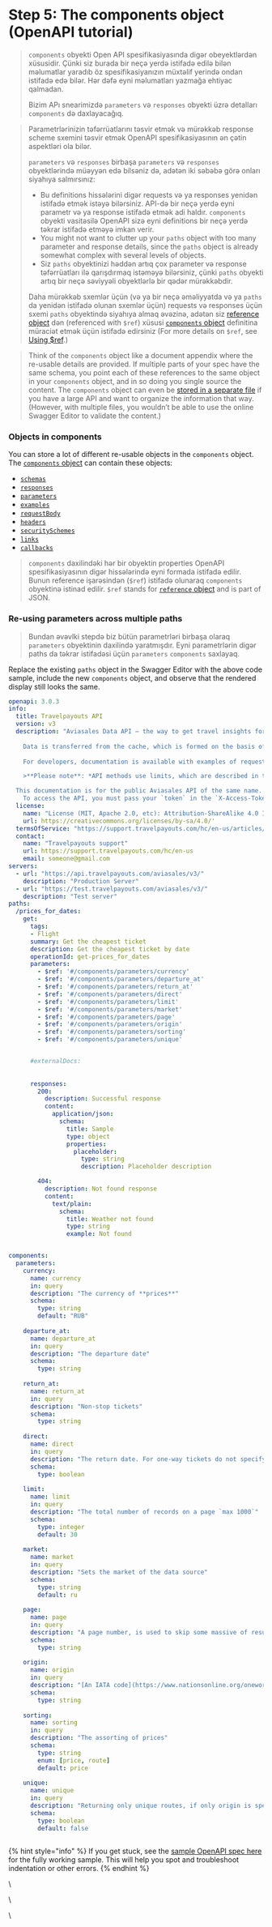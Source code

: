 # Step 5: The components object (OpenAPI tutorial)

> `components` obyekti Open API spesifikasiyasında digər obeyektlərdən xüsusidir. Çünki siz burada bir neçə yerdə istifadə edilə bilən məlumatlar yaradıb öz spesifikasiyanızın müxtəlif yerində ondan istifadə edə bilər. Hər dəfə eyni məlumatları yazmağa ehtiyac qalmadan.
>
> Bizim APı snearimizdə `parameters` və `responses` obyekti üzrə detalları `components` də daxlayacağıq.

> Parametrlərinizin təfərrüatlarını təsvir etmək və mürəkkəb response scheme sxemini təsvir etmək OpenAPI spesifikasiyasının ən çətin aspektləri ola bilər.&#x20;
>
> `parameters` və `responses` birbaşa `parameters` və `responses` obyektlərində müəyyən edə bilsəniz də, adətən iki səbəbə görə onları siyahıya salmırsınız:
>
> * Bu definitions hissələrini digər requests və ya responses yenidən istifadə etmək istəyə bilərsiniz. API-də bir neçə yerdə eyni parametr və ya response istifadə etmək adi haldır. `components` obyekti vasitəsilə OpenAPI sizə eyni definitions bir neçə yerdə təkrar istifadə etməyə imkan verir.
> * You might not want to clutter up your `paths` object with too many parameter and response details, since the `paths` object is already somewhat complex with several levels of objects.
> * Siz `paths` obyektinizi həddən artıq çox parameter və response təfərrüatları ilə qarışdırmaq istəməyə bilərsiniz, çünki `paths` obyekti artıq bir neçə səviyyəli obyektlərlə bir qədər mürəkkəbdir.
>
> Daha mürəkkəb sxemlər üçün (və ya bir neçə əməliyyatda və ya `paths` da yenidən istifadə olunan sxemlər üçün) requests və responses üçün sxemi `paths` obyektində siyahıya almaq əvəzinə, adətən siz [reference object](https://github.com/OAI/OpenAPI-Specification/blob/master/versions/3.1.0.md#referenceObject) dən (referenced with `$ref`) xüsusi [`components` object](https://github.com/OAI/OpenAPI-Specification/blob/master/versions/3.1.0.md#componentsObject) definitina müraciət etmək üçün istifadə edirsiniz (For more details on `$ref`, see [Using $ref](https://swagger.io/docs/specification/using-ref/).)
>
>

> Think of the `components` object like a document appendix where the re-usable details are provided. If multiple parts of your spec have the same schema, you point each of these references to the same object in your `components` object, and in so doing you single source the content. The `components` object can even be [stored in a separate file](http://apihandyman.io/writing-openapi-swagger-specification-tutorial-part-8-splitting-specification-file/) if you have a large API and want to organize the information that way. (However, with multiple files, you wouldn’t be able to use the online Swagger Editor to validate the content.)

### Objects in components

You can store a lot of different re-usable objects in the `components` object. The [`components` object](https://github.com/OAI/OpenAPI-Specification/blob/master/versions/3.1.0.md#componentsObject) can contain these objects:

* [`schemas`](https://github.com/OAI/OpenAPI-Specification/blob/master/versions/3.1.0.md#schemaObject)
* [`responses`](https://github.com/OAI/OpenAPI-Specification/blob/master/versions/3.1.0.md#responses-object)
* [`parameters`](https://github.com/OAI/OpenAPI-Specification/blob/master/versions/3.1.0.md#parameterObject)
* [`examples`](https://github.com/OAI/OpenAPI-Specification/blob/master/versions/3.1.0.md#examples-object)
* [`requestBody`](https://github.com/OAI/OpenAPI-Specification/blob/master/versions/3.1.0.md#requestBodyObject)
* [`headers`](https://github.com/OAI/OpenAPI-Specification/blob/master/versions/3.1.0.md#headerObject)
* [`securitySchemes`](https://github.com/OAI/OpenAPI-Specification/blob/master/versions/3.1.0.md#securitySchemeObject)
* [`links`](https://github.com/OAI/OpenAPI-Specification/blob/master/versions/3.1.0.md#linkObject)
* [`callbacks`](https://github.com/OAI/OpenAPI-Specification/blob/master/versions/3.1.0.md#callbackObject)

> `components` daxilindəki hər bir obyektin properties OpenAPI spesifikasiyasının digər hissələrində eyni formada istifadə edilir. Bunun reference işarəsindən (`$ref`) istifadə olunaraq `components` obyektinə istinad edilir. `$ref` stands for [`reference` object](https://github.com/OAI/OpenAPI-Specification/blob/master/versions/3.1.0.md#referenceObject) and is part of JSON.
>
>

### Re-using parameters across multiple paths

> Bundan əvəvlki stepdə biz bütün parametrləri birbaşa olaraq `parameters` obyektinin daxilində yaratmışdır. Eyni parametrlərin digər paths da təkrar istifadəsi üçün `parameters`  `components` saxlayaq.

Replace the existing `paths` object in the Swagger Editor with the above code sample, include the new `components` object, and observe that the rendered display still looks the same.

```yaml
openapi: 3.0.3
info:
  title: Travelpayouts API
  version: v3
  description: "Aviasales Data API — the way to get travel insights for your site or blog. Get flight price trends and find popular destinations for your customers. <p> 
  
    Data is transferred from the cache, which is formed on the basis of searches of users of sites Aviasales for the last 48 hours. So it is recommended that you use them to generate static pages. <p>
  
    For developers, documentation is available with examples of requests and answers in various programming languages, as well as a link to Postman.<p>

    >**Please note**: *API methods use limits, which are described in the article API rate limits.*<p>

  This documentation is for the public Aviasales API of the same name.
    To access the API, you must pass your `token` in the `X-Access-Token header` or in the token parameter. To obtain a  token for the Data Access API, go to the [Dashboard](https://www.travelpayouts.com/programs/100/tools/api)"
  license: 
    name: "License (MIT, Apache 2.0, etc): Attribution-ShareAlike 4.0 International (CC BY-SA 4.0) License"
    url: https://creativecommons.org/licenses/by-sa/4.0/'
  termsOfService: "https://support.travelpayouts.com/hc/en-us/articles/360004162111-Terms-of-the-Travelpayouts-Travel-Affiliate-Network"
  contact:
    name: "Travelpayouts support"
    url: https://support.travelpayouts.com/hc/en-us
    email: someone@gmail.com
servers:
  - url: "https://api.travelpayouts.com/aviasales/v3/"
    description: "Production Server"
  - url: "https://test.travelpayouts.com/aviasales/v3/"
    description: "Test server"
paths:
  /prices_for_dates:
    get:
      tags: 
      - Flight
      summary: Get the cheapest ticket
      description: Get the cheapest ticket by date
      operationId: get-prices_for_dates
      parameters:
        - $ref: '#/components/parameters/currency'
        - $ref: '#/components/parameters/departure_at'
        - $ref: '#/components/parameters/return_at'
        - $ref: '#/components/parameters/direct'
        - $ref: '#/components/parameters/limit'
        - $ref: '#/components/parameters/market'
        - $ref: '#/components/parameters/page'
        - $ref: '#/components/parameters/origin'
        - $ref: '#/components/parameters/sorting'
        - $ref: '#/components/parameters/unique'


      #externalDocs:
      
          
      responses:
        200:
          description: Successful response
          content:
            application/json:
              schema:
                title: Sample
                type: object
                properties:
                  placeholder:
                    type: string
                    description: Placeholder description

        404:
          description: Not found response
          content:
            text/plain:
              schema:
                title: Weather not found
                type: string
                example: Not found


components:
  parameters:
    currency:
      name: currency
      in: query
      description: "The currency of **prices**"
      schema:
        type: string
        default: "RUB"
    
    departure_at:  
      name: departure_at
      in: query
      description: "The departure date"
      schema:
        type: string
  
    return_at:
      name: return_at
      in: query
      description: "Non-stop tickets"
      schema:
        type: string      
  
    direct:
      name: direct
      in: query
      description: "The return date. For one-way tickets do not specify it"
      schema:
        type: boolean 
     
    limit:  
      name: limit
      in: query
      description: "The total number of records on a page `max 1000`"
      schema:
        type: integer
        default: 30
  
    market:
      name: market
      in: query
      description: "Sets the market of the data source"
      schema:
        type: string
        default: ru
   
    page:
      name: page
      in: query
      description: "A page number, is used to skip some massive of results. For example, if we want to get the entries from `100 to 150`, we need to `set page=3`, and `limit=50`"
      schema:
        type: string
      
    origin:
      name: origin
      in: query
      description: "[An IATA code](https://www.nationsonline.org/oneworld/IATA_Codes/airport_code_list.htm#:~:text=The%20International%20Air%20Transport%20Association's,it%2C%20New%20York's%20John%20F.) of a city or an airport of the origin"
      schema:
        type: string
  
    sorting:
      name: sorting
      in: query
      description: "The assorting of prices"
      schema:
        type: string
        enum: [price, route]
        default: price
      
    unique:
      name: unique
      in: query
      description: "Returning only unique routes, if only origin is specified, `true` or `false`"
      schema:
        type: boolean
        default: false
```

<figure><img src=".gitbook/assets/image (3).png" alt=""><figcaption></figcaption></figure>

{% hint style="info" %}
If you get stuck, see the [sample OpenAPI spec here](https://idratherbewriting.com/learnapidoc/docs/openapi\_spec\_and\_generated\_ref\_docs/openapi\_openweathermap.yml) for the fully working sample. This will help you spot and troubleshoot indentation or other errors.
{% endhint %}



\


\


\
